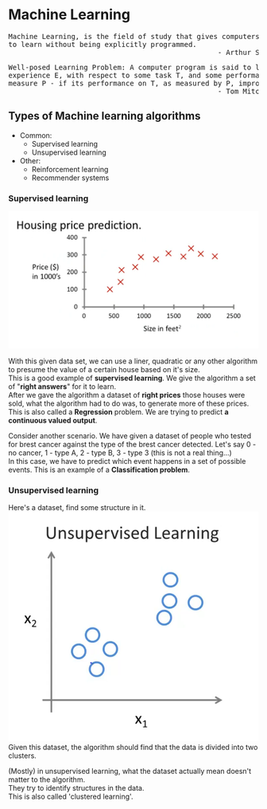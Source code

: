 # Machine Learning 

<pre>
Machine Learning, is the field of study that gives computers the ability 
to learn without being explicitly programmed. 
                                                  - Arthur Samuel (1959)
</pre>

<pre>
Well-posed Learning Problem: A computer program is said to learn from 
experience E, with respect to some task T, and some performance 
measure P - if its performance on T, as measured by P, improves with experience E.
                                                  - Tom Mitchell (1959)
</pre>

## Types of Machine learning algorithms 

+ Common:
  + Supervised learning 
  + Unsupervised learning
+ Other:
    + Reinforcement learning
    + Recommender systems

### Supervised learning

![Plot of prices against the size of houses](\assets\1-housing-price.png "assets/1-housing-price")

With this given data set, we can use a liner, quadratic or any other 
algorithm to presume the value of a certain house based on it's size.   
This is a good example of **supervised learning**. We give the algorithm 
a set of "**right answers**" for it to learn.  
After we gave the algorithm a dataset of **right prices** those houses were
sold, what the algorithm had to do was, to generate more of these prices.
This is also called a **Regression** problem. We are trying to predict 
**a continuous valued output**. 

Consider another scenario. We have given a dataset of people who tested 
for brest cancer against the type of the brest cancer detected. Let's say 
0 - no cancer, 1 - type A, 2 - type B, 3 - type 3 (this is not a real thing...)  
In this case, we have to predict which event happens in a set of possible 
events. This is an example of a **Classification problem**.  

### Unsupervised learning

Here's a dataset, find some structure in it.  
![Clustered plot](\assets\2-clusters.png "assets/2-clusters")  
Given this dataset, the algorithm should find that the data is divided
into two clusters.  

(Mostly) in unsupervised learning, what the dataset actually mean doesn't 
matter to the algorithm.  
They try to identify structures in the data.  
This is also called 'clustered learning'.  


